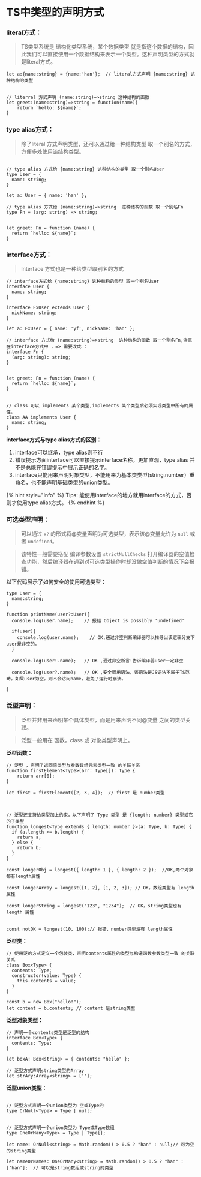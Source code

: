 # TS中类型的声明方式



### **literal方式：**

> TS类型系统是 结构化类型系统，某个数据类型 就是指这个数据的结构，因此我们可以直接使用一个数据结构来表示一个类型。这种声明类型的方式就是literal方式。

```text
let a:{name:string} = {name:'han'};  // literal方式声明 {name:string} 这种结构的类型


// literral 方式声明 (name:string)=>string 这种结构的函数
let greet:(name:string)=>string = function(name){
    return `hello: ${name}`;
}
```

### **type alias方式：**

> 除了literal 方式声明类型，还可以通过给一种结构类型 取一个别名的方式，方便多处使用该结构类型。

```text

// type alias 方式给 {name:string} 这种结构的类型 取一个别名User
type User = {
  name: string;
}

let a: User = { name: 'han' };

// type alias 方式给 (name:string)=>string  这种结构的函数 取一个别名Fn
type Fn = (arg: string) => string;


let greet: Fn = function (name) {
  return `hello: ${name}`;
}
```

### **interface方式：**

> Interface 方式也是一种给类型取别名的方式

```text
// interface方式给 {name:string} 这种结构的类型 取一个别名User
interface User {
  name: string;
}

interface ExUser extends User {
  nickName: string;
}

let a: ExUser = { name: 'yf', nickName: 'han' };

// interface 方式给 (name:string)=>string  这种结构的函数 取一个别名Fn,注意在interface方式中 ，=> 需要改成 : 
interface Fn {
  (arg: string): string;
}


let greet: Fn = function (name) {
  return `hello: ${name}`;
}


// class 可以 implements 某个类型,implements 某个类型后必须实现类型中所有的属性。
class AA implements User {
  name: string;
}
```

**interface方式与type alias方式的区别：**

1. interface可以继承，type alias则不行
2. 错误提示方面interface可以直接提示interface名称，更加直观，type alias 并不是总能在错误提示中展示正确的名字。
3. interface只能用来声明对象类型，不能用来为基本类类型\(string,number）重命名，也不能声明基础类型的union类型。

{% hint style="info" %}
Tips: 能使用interface的地方就用interface的方式，否则才使用type alias方式。
{% endhint %}





### **可选类型声明：**

> 可以通过 `x?` 的形式将@变量声明为可选类型，表示该@变量允许为 `null` 或者 `undefined`。

> 该特性一般需要搭配 编译参数设置 `strictNullChecks` 打开编译器的空值检查功能，然后编译器在遇到对可选类型操作时却没做空值判断的情况下会报错。

以下代码展示了如何安全的使用可选类型：

```text
type User = {
  name:string;
}

function printName(user?:User){
  console.log(user.name);    // 报错 Object is possibly 'undefined'

  if(user){
    console.log(user.name);    // OK,通过非空判断编译器可以推导出该逻辑分支下user是非空的。
  }
  
  console.log(user!.name);   // OK ,通过非空断言!告诉编译器user一定非空  
  
  console.log(user?.name);   // OK ,安全调用语法，该语法是JS语法不属于TS范畴，如果user为空，则不会访问name，避免了运行时崩溃。
  
}
```





### **泛型声明：**

> 泛型并非用来声明某个具体类型，而是用来声明不同@变量 之间的类型关联。

> 泛型一般用在 函数，class 或 对象类型声明上。

**泛型函数：**

```text
// 泛型 ，声明了返回值类型与参数数组元素类型一致 的关联关系
function firstElement<Type>(arr: Type[]): Type {
    return arr[0];
}

let first = firstElement([2, 3, 4]);  // first 是 number类型



// 泛型还支持给类型加上约束，以下声明了 Type 类型 是 {length: number} 类型或它的子类型
function longest<Type extends { length: number }>(a: Type, b: Type) {
  if (a.length >= b.length) {
    return a;
  } else {
    return b;
  }
}

const longerObj = longest({ length: 1 }, { length: 2 });  //OK,两个对象都有length属性

const longerArray = longest([1, 2], [1, 2, 3]); // OK，数组类型有 length 属性

const longerString = longest("123", "1234");  // OK，string类型也有 length 属性

 
const notOK = longest(10, 100);// 报错，number类型没有 length属性

```

**泛型类：**

```text
// 使用泛的方式定义一个包装类，声明contents属性的类型与构造函数参数类型一致 的关联关系
class Box<Type> {
  contents: Type;
  constructor(value: Type) {
    this.contents = value;
  }
}

const b = new Box("hello!");
let content = b.contents; // content 是string类型
```

**泛型对象类型：**

```text
// 声明一个contents类型是泛型的结构
interface Box<Type> {
  contents: Type;
}

let boxA: Box<string> = { contents: "hello" };

// 泛型方式声明string类型的Array
let strAry:Array<string> = [''];
```

**泛型union类型：**

```text

// 泛型方式声明一个union类型为 空或Type的
type OrNull<Type> = Type | null;


// 泛型方式声明一个union类型为 Type或Type数组
type OneOrMany<Type> = Type | Type[];

let name: OrNull<string> = Math.random() > 0.5 ? "han" : null;// 可为空的string类型

let nameOrNames: OneOrMany<string> = Math.random() > 0.5 ? "han" : ['han'];  // 可以是string数组或string的类型
```



